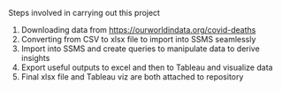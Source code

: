Steps involved in carrying out this project
1. Downloading data from https://ourworldindata.org/covid-deaths
2. Converting from CSV to xlsx file to import into SSMS seamlessly
3. Import into SSMS and create queries to manipulate data to derive insights
4. Export useful outputs to excel and then to Tableau and visualize data
5. Final xlsx file and Tableau viz are both attached to repository 

